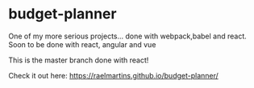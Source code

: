 # budget-planner
One of my more serious projects... done with webpack,babel and react. Soon to be done with react, angular and vue

This is the master branch done with react!

Check it out here: https://raelmartins.github.io/budget-planner/
